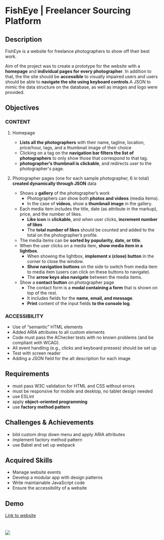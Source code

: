 # FishEye | Freelancer Sourcing Platform

## Description

FishEye is a website for freelance photographers to show off their best work.

Aim of the project was to create a prototype for the website with a **homepage** and **individual pages for every photographer**. In addition to that, the the site should be **accessible** to visually impaired users and users should be able to **navigate the site using keyboard controls**.A JSON to mimic the data structure on the database, as well as images and logo were provided.

## Objectives

### CONTENT

1. Homepage

   - **Lists all the photographers** with their name, tagline, location, price/hour, tags,
     and a thumbnail image of their choice
   - Clicking on a tag on the **navigation bar filters the list of photographers** to only
     show those that correspond to that tag.
   - **photographer’s thumbnail is clickable**, and redirects user to the photographer's page.

2. Photographer pages (one for each sample photographer, 6 in total) **created dynamically through JSON** data
   - Shows a **gallery** of the photographer’s work
     - Photographers can show both **photos and videos** (media items).
     - In the case of **videos**, show a **thumbnail image** in the gallery.
   - Each media item includes the title, date (as attribute in the markup), price, and the number of likes.
     - **Like icon** is **clickable**, and when user clicks, **increment number of likes**
     - The **total number of likes** should be counted and added to the total on the photographer’s profile.
   - The media items can be **sorted by popularity, date, or title**.
   - When the user clicks on a media item, **show media item in a lightbox**.
     - When showing the lightbox, **implement x (close) button** in the corner to close the
       window.
     - **Show navigation buttons** on the side to switch from media item to
       media item (users can click on these buttons to navigate).
     - The **arrow keys also navigate** between the media items.
   - Show a **contact button** on photographer page
     - The contact form is a **modal containing a form** that is shown on top of the rest.
     - It includes fields for the **name, email, and message**.
     - **Print** content of the input fields **to the console log**.

### ACCESSIBILITY

- Use of “semantic” HTML elements
- Added ARIA attributes to all custom elements
- Code must pass the AChecker tests with no known problems (and be
  compliant with WCAG).
- All event handling (e.g., clicks and keyboard presses) should be set up
- Test with screen reader
- Adding a JSON field for the alt description for each image

## Requirements

- must pass W3C validation for HTML and CSS without errors
- must be responsive for mobile and desktop, no tablet design needed
- use ESLint
- apply **object-oriented programming**
- use **factory method pattern**

## Challenges & Achievements

- bild custom drop down menu and apply ARIA attributes
- implement factory method pattern
- use Babel and set up webpack

## Acquired Skills

- Manage website events
- Develop a modular app with design patterns
- Write maintainable JavaScript code
- Ensure the accessibility of a website

## Demo

[Link to website](https://christinebogdan.github.io/p4_FreelancerSourcingPlatform/)

# <img src="./Screenshots/desktop_1.png">
